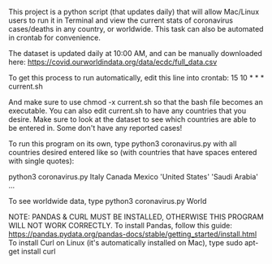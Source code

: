 This project is a python script (that updates daily) that will allow Mac/Linux users to run it in Terminal and view the current stats of coronavirus cases/deaths in any country, or worldwide. This task can also be automated in crontab for convenience.

The dataset is updated daily at 10:00 AM, and can be manually downloaded here: https://covid.ourworldindata.org/data/ecdc/full_data.csv

To get this process to run automatically, edit this line into crontab:
15 10 * * * current.sh

And make sure to use chmod -x current.sh so that the bash file becomes an executable. You can also edit current.sh to have any countries that you desire. Make sure to look at the dataset to see which countries are able to be entered in. Some don't have any reported cases!

To run this program on its own, type python3 coronavirus.py with all countries desired entered like so (with countries that have spaces entered with single quotes):

python3 coronavirus.py Italy Canada Mexico 'United States' 'Saudi Arabia' ...

To see worldwide data, type python3 coronavirus.py World

NOTE: PANDAS & CURL MUST BE INSTALLED, OTHERWISE THIS PROGRAM WILL NOT WORK CORRECTLY.
To install Pandas, follow this guide: https://pandas.pydata.org/pandas-docs/stable/getting_started/install.html
To install Curl on Linux (it's automatically installed on Mac), type sudo apt-get install curl
